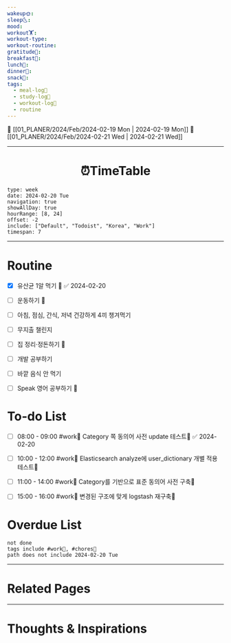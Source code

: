 ```yaml
---
wakeup🌞: 
sleep🌜: 
mood: 
workout🏋️: 
workout-type: 
workout-routine: 
gratitude🙏: 
breakfast🍳: 
lunch🍚: 
dinner🥗: 
snack🍬: 
tags:
  - meal-log📝
  - study-log📓
  - workout-log💪
  - routine
---
```


🔺 [[01_PLANER/2024/Feb/2024-02-19 Mon | 2024-02-19 Mon]]
🔻 [[01_PLANER/2024/Feb/2024-02-21 Wed | 2024-02-21 Wed]]
___
<h1> <center>⏰TimeTable </center> </h1>

```gEvent
type: week
date: 2024-02-20 Tue
navigation: true
showAllDay: true
hourRange: [8, 24]
offset: -2
include: ["Default", "Todoist", "Korea", "Work"]
timespan: 7
```

--- 


# Routine 

- [x] 유산균 1알 먹기 🔼 ✅ 2024-02-20
- [ ] 운동하기 🔼
- [ ] 아침, 점심, 간식, 저녁 건강하게 4끼 챙겨먹기
- [ ] 무지출 챌린지 
- [ ] 집 정리·정돈하기 🔼
- [ ] 개발 공부하기
- [ ] 바깥 음식 안 먹기 
- [ ] Speak 영어 공부하기 🔼 


# To-do List

- [ ] 08:00 - 09:00 #work💼 Category 쪽 동의어 사전 update 테스트🏢     ✅ 2024-02-20
- [ ] 10:00 - 12:00 #work💼 Elasticsearch analyze에 user_dictionary 개별 적용 테스트🏢
- [ ] 11:00 - 14:00 #work💼 Category를 기반으로 표준 동의어 사전 구축🏢
- [ ] 15:00 - 16:00 #work💼 변경된 구조에 맞게 logstash 재구축🏢


# Overdue List

```tasks
not done
tags include #work💼, #chores🧺 
path does not include 2024-02-20 Tue
```

---
# Related Pages


---
# Thoughts & Inspirations
